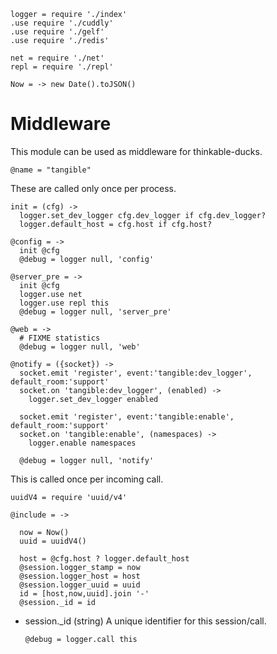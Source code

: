     logger = require './index'
    .use require './cuddly'
    .use require './gelf'
    .use require './redis'

    net = require './net'
    repl = require './repl'

    Now = -> new Date().toJSON()

Middleware
==========

This module can be used as middleware for thinkable-ducks.

    @name = "tangible"

These are called only once per process.

    init = (cfg) ->
      logger.set_dev_logger cfg.dev_logger if cfg.dev_logger?
      logger.default_host = cfg.host if cfg.host?

    @config = ->
      init @cfg
      @debug = logger null, 'config'

    @server_pre = ->
      init @cfg
      logger.use net
      logger.use repl this
      @debug = logger null, 'server_pre'

    @web = ->
      # FIXME statistics
      @debug = logger null, 'web'

    @notify = ({socket}) ->
      socket.emit 'register', event:'tangible:dev_logger', default_room:'support'
      socket.on 'tangible:dev_logger', (enabled) ->
        logger.set_dev_logger enabled

      socket.emit 'register', event:'tangible:enable', default_room:'support'
      socket.on 'tangible:enable', (namespaces) ->
        logger.enable namespaces

      @debug = logger null, 'notify'

This is called once per incoming call.

    uuidV4 = require 'uuid/v4'

    @include = ->

      now = Now()
      uuid = uuidV4()

      host = @cfg.host ? logger.default_host
      @session.logger_stamp = now
      @session.logger_host = host
      @session.logger_uuid = uuid
      id = [host,now,uuid].join '-'
      @session._id = id

* session._id (string) A unique identifier for this session/call.

      @debug = logger.call this

